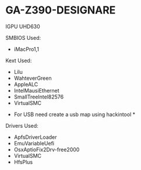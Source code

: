 # GA-Z390-DESIGNARE

IGPU UHD630

SMBIOS Used:
- iMacPro1,1

Kext Used:
- Lilu
- WahteverGreen
- AppleALC
- IntelMausiEthernet
- SmallTreeIntel82576
- VirtualSMC
* For USB need create a usb map using hackintool *

Drivers Used:
- ApfsDriverLoader
- EmuVariableUefi
- OsxAptioFix2Drv-free2000
- VirtualSMC
- HfsPlus
